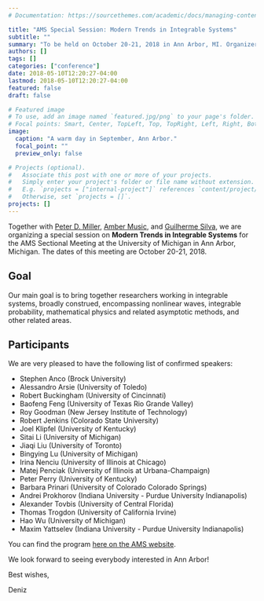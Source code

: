 ```yaml
---
# Documentation: https://sourcethemes.com/academic/docs/managing-content/

title: "AMS Special Session: Modern Trends in Integrable Systems"
subtitle: ""
summary: "To be held on October 20-21, 2018 in Ann Arbor, MI. Organizers: Deniz Bilman, Peter D. Miller, Amber Music, Guilherme Silva."
authors: []
tags: []
categories: ["conference"]
date: 2018-05-10T12:20:27-04:00
lastmod: 2018-05-10T12:20:27-04:00
featured: false
draft: false

# Featured image
# To use, add an image named `featured.jpg/png` to your page's folder.
# Focal points: Smart, Center, TopLeft, Top, TopRight, Left, Right, BottomLeft, Bottom, BottomRight.
image:
  caption: "A warm day in September, Ann Arbor."
  focal_point: ""
  preview_only: false

# Projects (optional).
#   Associate this post with one or more of your projects.
#   Simply enter your project's folder or file name without extension.
#   E.g. `projects = ["internal-project"]` references `content/project/deep-learning/index.md`.
#   Otherwise, set `projects = []`.
projects: []
---
```


Together with [Peter D. Miller](http://www.math.lsa.umich.edu/~millerpd/), [Amber Music](https://lsa.umich.edu/math/people/postdoc-faculty/musicm.html), and [Guilherme Silva](https://sites.google.com/site/guilhermesilvamath/), we are organizing a special session on **Modern Trends in Integrable Systems** for the AMS Sectional Meeting at the University of Michigan in Ann Arbor, Michigan. The dates of this meeting are October 20-21, 2018.

## Goal
Our main goal is to bring together researchers working in integrable systems, broadly construed, encompassing nonlinear waves, integrable probability, mathematical physics and related asymptotic methods, and other related areas.

## Participants
We are very pleased to have the following list of confirmed speakers:

- Stephen Anco (Brock University)
- Alessandro Arsie (University of Toledo)
- Robert Buckingham (University of Cincinnati)
- Baofeng Feng (University of Texas Rio Grande Valley)
- Roy Goodman (New Jersey Institute of Technology)
- Robert Jenkins (Colorado State University)
- Joel Klipfel (University of Kentucky)
- Sitai Li (University of Michigan)
- Jiaqi Liu (University of Toronto)
- Bingying Lu (University of Michigan)
- Irina Nenciu (University of Illinois at Chicago)
- Matej Penciak (University of Illinois at Urbana-Champaign)
- Peter Perry (University of Kentucky)
- Barbara Prinari (University of Colorado Colorado Springs)
- Andrei Prokhorov (Indiana University - Purdue University Indianapolis)
- Alexander Tovbis (University of Central Florida)
- Thomas Trogdon (University of California Irvine)
- Hao Wu (University of Michigan)
- Maxim Yattselev (Indiana University - Purdue University Indianapolis)

You can find the program [here on the AMS website](https://www.ams.org/meetings/sectional/2259_program_ss12.html#title).

We look forward to seeing everybody interested in Ann Arbor!

Best wishes,

Deniz
